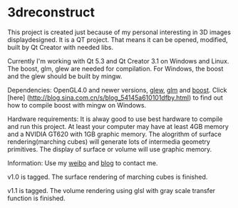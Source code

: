 3dreconstruct
=============
This project is created just because of my personal interesting in 3D images displaydesigned. It is a QT project. That means it can be opened, modified, built by Qt Creator with needed libs.

Currently I'm working with Qt 5.3 and Qt Creator 3.1 on Windows and Linux. The boost, glm, glew are needed for compilation. For Windows, the boost and the glew should be built by mingw.

Dependencies: OpenGL4.0 and newer versions, [glew](http://glew.sourceforge.net/), [glm](http://glm.g-truc.net/) and [boost](http://www.boost.org/). Click [here]
(http://blog.sina.com.cn/s/blog_54145a610101dfby.html) to find out how to compile boost with mingw on Windows.

Hardware requirements: It is alway good to use best hardware to compile and run this project. At least your computer may have at least 4GB memory and a NVIDIA GT620 with 1GB graphic memory. The alogrithm of surface rendering(marching cubes) will generate lots of intermedia geometry primitives. The display of surface or volume will use graphic memory.

Information: Use my [weibo](http://www.weibo.com/u/1410620001) and [blog](http://blog.sina.com.cn/davyqin) to contact me.

v1.0 is tagged. The surface rendering of marching cubes is finished.

v1.1 is tagged. The volume rendering using glsl with gray scale transfer function is finished.
